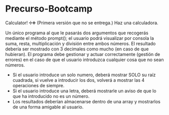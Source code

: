 # Precurso-Bootcamp

Calculator! ➗➕ (Primera versión que no se entrega.)
Haz una calculadora.


Un único programa al que le pasarás dos argumentos que recogerás mediante el método prompt(); el usuario podrá visualizar por consola la suma, resta, 
multiplicación y división entre ambos números. El resultado debería ser mostrado con 3 decimales como mucho (en caso de que hubieran). 
El programa debe gestionar y actuar correctamente (gestión de errores) en el caso de que el usuario introduzca cualquier cosa que no sean números.

- Si el usuario introduce un solo numero, deberá mostrar SOLO su raíz cuadrada, si vuelve a introducir los dos, volverá a mostrar las 4 operaciones de siempre.
- Si el usuario introduce una letra, deberá mostrarle un aviso de que lo que ha introducido no es un número.
- Los resultados deberían almacenarse dentro de una array y mostrarlos de una forma amigable al usuario.
